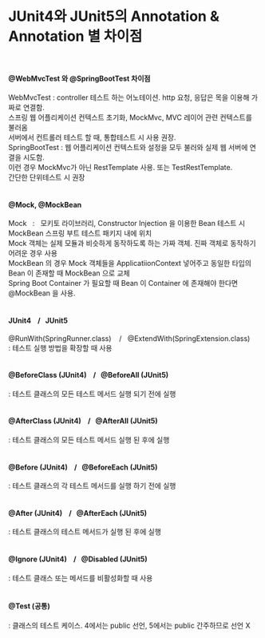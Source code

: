 # JUnit4와 JUnit5의 Annotation & Annotation 별 차이점 
<br>

#### @WebMvcTest 와 @SpringBootTest 차이점
WebMvcTest : controller 테스트 하는 어노테이션. http 요청, 응답은 목을 이용해 가짜로 연결함.<br>
스프링 웹 어플리케이션 컨텍스트 초기화, MockMvc, MVC 레이어 관련 컨텍스트를 불러옴<br>
서버에서 컨트롤러 테스트 할 때, 통합테스트 시 사용 권장.<br>
SpringBootTest : 웹 어플리케이션 컨텍스트와 설정을 모두 불러와 실제 웹 서버에 연결을 시도함. <br>
이런 경우 MockMvc가 아닌 RestTemplate 사용. 또는 TestRestTemplate.<br>
간단한 단위테스트 시 권장 <br>
<br>

#### @Mock, @MockBean
Mock &nbsp; : &nbsp; 모키토 라이브러리, Constructor Injection 을 이용한 Bean 테스트 시  <br>
MockBean 스프링 부트 테스트 패키지 내에 위치 <br>
Mock 객체는 실제 모듈과 비슷하게 동작하도록 하는 가짜 객체. 진짜 객체로 동작하기 어려운 경우 사용 <br>
MockBean 의 경우 Mock 객체들을 ApplicatiionContext 넣어주고 동일한 타입의 Bean 이 존재할 때 MockBean 으로 교체 <br>
Spring Boot Container 가 필요할 때 Bean 이 Container 에 존재해야 한다면 @MockBean 을 사용. <br>
<br>

#### JUnit4 &nbsp;&nbsp; /&nbsp;&nbsp; JUnit5
@RunWith(SpringRunner.class) &nbsp;&nbsp; /&nbsp;&nbsp; @ExtendWith(SpringExtension.class)<br>
: 테스트 실행 방법을 확장할 때 사용<br>
<br>

#### @BeforeClass (JUnit4) &nbsp;&nbsp; /&nbsp;&nbsp; @BeforeAll (JUnit5)
: 테스트 클래스의 모든 테스트 메서드 실행 되기 전에 실행<br>
<br>

#### @AfterClass (JUnit4) &nbsp;&nbsp; /&nbsp;&nbsp; @AfterAll (JUnit5)
: 테스트 클래스의 모든 테스트 메서드 실행 된 후에 실행<br>
<br>

#### @Before (JUnit4) &nbsp;&nbsp; /&nbsp;&nbsp; @BeforeEach (JUnit5)
: 테스트 클래스의 각 테스트 메서드를 실행 하기 전에 실행<br>
<br>

#### @After (JUnit4) &nbsp;&nbsp; /&nbsp;&nbsp; @AfterEach (JUnit5)
: 테스트 클래스의 테스트 메서드가 실행 된 후에 실행<br>
<br>

#### @Ignore (JUnit4) &nbsp;&nbsp; /&nbsp;&nbsp; @Disabled (JUnit5)
: 테스트 클래스 또는 메서드를 비활성화할 때 사용<br>
<br>

#### @Test (공통)
: 클래스의 테스트 케이스. 4에서는 public 선언, 5에서는 public 간주하므로 선언 X<br>
<br>




